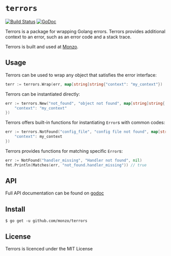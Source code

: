 `terrors`
=========

[![Build Status](https://travis-ci.org/monzo/terrors.svg)](https://travis-ci.org/monzo/terrors)
[![GoDoc](https://godoc.org/github.com/monzo/terrors?status.svg)](https://godoc.org/github.com/monzo/terrors)

Terrors is a package for wrapping Golang errors. Terrors provides additional
context to an error, such as an error code and a stack trace.

Terrors is built and used at [Monzo](https://monzo.com/).

## Usage

Terrors can be used to wrap any object that satisfies the error interface:

```go
terr := terrors.Wrap(err, map[string]string{"context": "my_context"})
```
Terrors can be instantiated directly:

```go
err := terrors.New("not_found", "object not found", map[string]string{
	"context": "my_context"
})
```

Terrors offers built-in functions for instantiating `Error`s with common codes:

```go
err := terrors.NotFound("config_file", "config file not found", map[string]string{
	"context": my_context
})
```

Terrors provides functions for matching specific `Error`s:

```go
err := NotFound("handler_missing", "Handler not found", nil)
fmt.Println(Matches(err, "not_found.handler_missing")) // true
```

## API

Full API documentation can be found on
[godoc](https://godoc.org/github.com/monzo/terrors)

## Install

```
$ go get -u github.com/monzo/terrors
```

## License

Terrors is licenced under the MIT License
